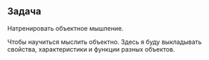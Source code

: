 ## Задача

Натренировать объектное мышление.

Чтобы научиться мыслить объектно. Здесь я буду выкладывать свойства, характеристики и функции разных объектов.